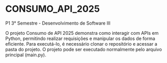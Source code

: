 # CONSUMO_API_2025
P1 3° Semestre - Desenvolvimento de Software III

O projeto Consumo de API 2025 demonstra como interagir com APIs em Python, permitindo realizar requisições e manipular os dados de forma eficiente. Para executá-lo, é necessário clonar o repositório e acessar a pasta do projeto. O projeto pode ser executado normalmente pelo arquivo principal (main.py).
